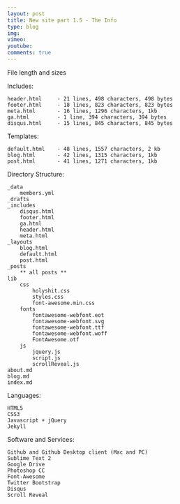 ```yaml
---
layout: post
title: New site part 1.5 - The Info
type: blog
img: 
vimeo: 
youtube:  
comments: true
---
```


File length and sizes

Includes:

	header.html 	- 21 lines, 498 characters, 498 bytes
	footer.html 	- 18 lines, 823 characters, 823 bytes
	meta.html		- 16 lines, 1296 characters, 1kb
	ga.html			- 1 line, 394 characters, 394 bytes
	disqus.html		- 15 lines, 845 characters, 845 bytes

Templates:

	default.html 	- 48 lines, 1557 characters, 2 kb
	blog.html		- 42 lines, 1315 characters, 1kb
	post.html		- 41 lines, 1271 characters, 1kb

Directory Structure:

	_data
		members.yml
	_drafts
	_includes
		disqus.html
		footer.html
		ga.html
		header.html
		meta.html
	_layouts
		blog.html
		default.html
		post.html
	_posts
		** all posts **
	lib
		css
			holyshit.css
			styles.css
			font-awesome.min.css
		fonts
			fontawesome-webfont.eot
			fontawesome-webfont.svg
			fontawesome-webfont.ttf
			fontawesome-webfont.woff
			FontAwesome.otf
		js
			jquery.js
			script.js
			scrollReveal.js
	about.md
	blog.md
	index.md

Languages:

	HTML5
	CSS3
	Javascript + jQuery
	Jekyll

Software and Services:

	Github and Github Desktop client (Mac and PC)
	Sublime Text 2
	Google Drive
	Photoshop CC
	Font-Awesome
	Twitter Bootstrap
	Disqus
	Scroll Reveal